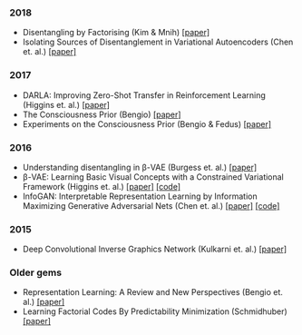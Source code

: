 ### 2018 

* Disentangling by Factorising (Kim & Mnih) [[paper]](https://arxiv.org/abs/1802.05983)
* Isolating Sources of Disentanglement in Variational Autoencoders (Chen et. al.) [[paper]](https://arxiv.org/abs/1802.04942v2)
 
### 2017

* DARLA: Improving Zero-Shot Transfer in Reinforcement Learning (Higgins et. al.) [[paper]](https://arxiv.org/abs/1707.08475)
* The Consciousness Prior (Bengio) [[paper]](https://arxiv.org/abs/1709.08568)
* Experiments on the Consciousness Prior (Bengio & Fedus) [[paper]](https://ai-on.org/pdf/bengio-consciousness-prior.pdf)

### 2016

* Understanding disentangling in β-VAE (Burgess et. al.) [[paper]](https://arxiv.org/abs/1804.03599)
* β-VAE: Learning Basic Visual Concepts with a Constrained Variational Framework (Higgins et. al.) [[paper]](https://openreview.net/forum?id=Sy2fzU9gl) [[code]](https://github.com/sootlasten/beta-vae)
* InfoGAN: Interpretable Representation Learning by Information Maximizing Generative Adversarial Nets (Chen et. al.) [[paper]](https://arxiv.org/abs/1606.03657) [[code]](https://github.com/openai/InfoGAN) 

### 2015

* Deep Convolutional Inverse Graphics Network (Kulkarni et. al.) [[paper]](https://arxiv.org/abs/1503.03167)

### Older gems

* Representation Learning: A Review and New Perspectives (Bengio et. al.) [[paper]](https://arxiv.org/abs/1206.5538?context=cs)
* Learning Factorial Codes By Predictability Minimization (Schmidhuber) [[paper]](https://www.mitpressjournals.org/doi/pdf/10.1162/neco.1992.4.6.863)
